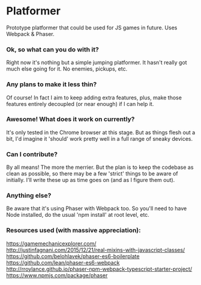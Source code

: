 # Platformer
Prototype platformer that could be used for JS games in future. Uses Webpack &amp; Phaser.

### Ok, so what can you do with it?
Right now it's nothing but a simple jumping platformer. It hasn't really got much else going for it. No enemies, pickups, etc.

### Any plans to make it less thin?
Of course! In fact I aim to keep adding extra features, plus, make those features entirely decoupled (or near enough) if I can help it.

### Awesome! What does it work on currently?
It's only tested in the Chrome browser at this stage. But as things flesh out a bit, I'd imagine it 'should' work pretty well in a full range of sneaky devices.

### Can I contribute?
By all means! The more the merrier. But the plan is to keep the codebase as clean as possible, so there may be a few 'strict' things to be aware of initially. I'll write these up as time goes on (and as I figure them out).

### Anything else?
Be aware that it's using Phaser with Webpack too. So you'll need to have Node installed, do the usual 'npm install' at root level, etc.

### Resources used (with massive appreciation):
https://gamemechanicexplorer.com/
http://justinfagnani.com/2015/12/21/real-mixins-with-javascript-classes/
https://github.com/belohlavek/phaser-es6-boilerplate
https://github.com/lean/phaser-es6-webpack
http://rroylance.github.io/phaser-npm-webpack-typescript-starter-project/
https://www.npmjs.com/package/phaser
